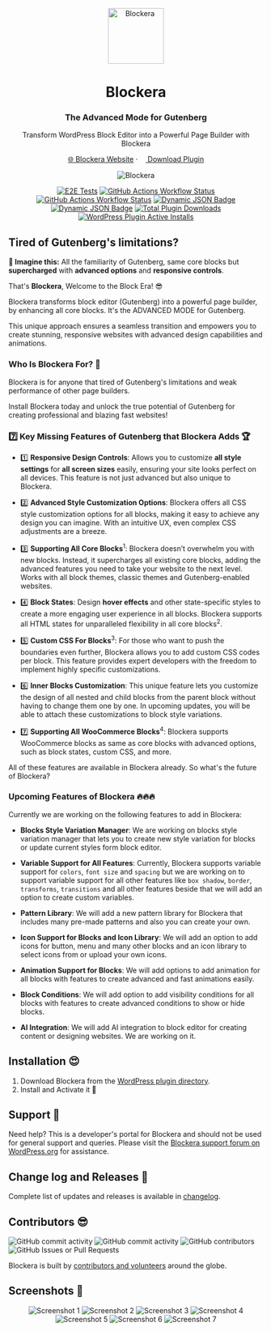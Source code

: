 <p align="center">
<img src="./.wordpress-org/icon-256x256.png" alt="Blockera" width="110">
</p>

<h1 align="center">Blockera</h1>
<h3 align="center">The Advanced Mode for Gutenberg</h3>

<p align="center">
	Transform WordPress Block Editor into a Powerful Page Builder with Blockera
</p>

<p align="center">
	<a href="https://blockera.ai">🌐 Blockera Website</a> · <a href="https://wordpress.org/plugins/blockera/"><img height="12" width="12" src="https://cdn.simpleicons.org/wordpress" /> Download Plugin</a>
<p>

<p align="center">
<img src="./.wordpress-org/banner-1544x500.jpg" alt="Blockera">
</p>

<p align="center">
<a href="https://github.com/blockeraai/blockera/actions/workflows/cypress-e2e-tests.yml"><img alt="E2E Tests" src="https://img.shields.io/github/actions/workflow/status/blockeraai/blockera/cypress-e2e-tests.yml?style=flat&label=Test / E2E"></a> 
<a href="https://github.com/blockeraai/blockera/actions/workflows/jest-unit-tests.yml"><img alt="GitHub Actions Workflow Status" src="https://img.shields.io/github/actions/workflow/status/blockeraai/blockera/jest-unit-tests.yml?style=flat&label=Test / JS"></a> 
<a href="https://github.com/blockeraai/blockera/actions/workflows/php-unit-tests.yml"><img alt="GitHub Actions Workflow Status" src="https://img.shields.io/github/actions/workflow/status/blockeraai/blockera/php-unit-tests.yml?style=flat&label=Test / PHP"></a> 
<a href="https://github.com/blockeraai/blockera/blob/master/packages/blocks/core/js/wordpress-blocks-list.json"><img alt="Dynamic JSON Badge" src="https://img.shields.io/badge/dynamic/json?url=https%3A%2F%2Fraw.githubusercontent.com%2Fblockeraai%2Fblockera%2Fmaster%2Fpackages%2Fblocks%2Fcore%2Fjs%2Fwordpress-blocks-list.json&query=%24.data%5B%22soft-supported%22%5D&suffix=%20of%2093&logo=wordpress&logoColor=ffffff&label=WordPress%20Supported%20Blocks&labelColor=21759b&color=49c320"></a> 
<a href="https://github.com/blockeraai/blockera/blob/master/packages/blocks/core/js/woocommerce-blocks-list.json"><img alt="Dynamic JSON Badge" src="https://img.shields.io/badge/dynamic/json?url=https%3A%2F%2Fraw.githubusercontent.com%2Fblockeraai%2Fblockera%2Fmaster%2Fpackages%2Fblocks%2Fcore%2Fjs%2Fwoocommerce-blocks-list.json&query=%24.data%5B%22soft-supported%22%5D&suffix=%20of%20131&label=WooCommerce%20Supported%20Blocks&labelColor=7F54B3&color=49c320"></a> 
<a href="https://wordpress.org/plugins/blockera/"><img alt="Total Plugin Downloads" src="https://img.shields.io/wordpress/plugin/dt/blockera?label=Pluign%20Downloads&color=49c320"></a>
<a href="https://wordpress.org/plugins/blockera/"><img alt="WordPress Plugin Active Installs" src="https://img.shields.io/wordpress/plugin/installs/blockera?label=Plugin%20Active%20Installs&color=49c320"></a>
</p>

<h2>Tired of Gutenberg's limitations?</h2>

**🧐 Imagine this:** All the familiarity of Gutenberg, same core blocks but **supercharged** with **advanced options** and **responsive controls**. 

That's **Blockera**, Welcome to the Block Era! 😎

Blockera transforms block editor (Gutenberg) into a powerful page builder, by enhancing all core blocks. It's the ADVANCED MODE for Gutenberg.

This unique approach ensures a seamless transition and empowers you to create stunning, responsive websites with advanced design capabilities and animations.

<h3>Who Is Blockera For? 🎯</h3>

Blockera is for anyone that tired of Gutenberg's limitations and weak performance of other page builders. 

Install Blockera today and unlock the true potential of Gutenberg for creating professional and blazing fast websites!

<h3>7️⃣ Key Missing Features of Gutenberg that Blockera Adds 🏆</h3>

- 1️⃣ **Responsive Design Controls**: Allows you to customize **all style settings** for **all screen sizes** easily, ensuring your site looks perfect on all devices. This feature is not just advanced but also unique to Blockera.

- 2️⃣ **Advanced Style Customization Options**: Blockera offers all CSS style customization options for all blocks, making it easy to achieve any design you can imagine. With an intuitive UX, even complex CSS adjustments are a breeze.

- 3️⃣ **Supporting All Core Blocks**<sup>1</sup>: Blockera doesn’t overwhelm you with new blocks. Instead, it supercharges all existing core blocks, adding the advanced features you need to take your website to the next level. Works with all block themes, classic themes and Gutenberg-enabled websites.

- 4️⃣ **Block States**: Design **hover effects** and other state-specific styles to create a more engaging user experience in all blocks. Blockera supports all HTML states for unparalleled flexibility in all core blocks<sup>2</sup>.

- 5️⃣ **Custom CSS For Blocks**<sup>3</sup>: For those who want to push the boundaries even further, Blockera allows you to add custom CSS codes per block. This feature provides expert developers with the freedom to implement highly specific customizations.

- 6️⃣ **Inner Blocks Customization**: This unique feature lets you customize the design of all nested and child blocks from the parent block without having to change them one by one. In upcoming updates, you will be able to attach these customizations to block style variations.

- 7️⃣ **Supporting All WooCommerce Blocks**<sup>4</sup>: Blockera supports WooCommerce blocks as same as core blocks with advanced options, such as block states, custom CSS, and more.

All of these features are available in Blockera already. So what's the future of Blockera?

<h3>Upcoming Features of Blockera 🔥🔥🔥</h3>

Currently we are working on the following features to add in Blockera:

- **Blocks Style Variation Manager**: We are working on blocks style variation manager that lets you to create new style variation for blocks or update current styles form block editor.

- **Variable Support for All Features**: Currently, Blockera supports variable support for `colors`, `font size` and `spacing` but we are working on to support variable support for all other features like `box shadow`, `border`, `transforms`, `transitions` and all other features beside that we will add an option to create custom variables.

- **Pattern Library**: We will add a new pattern library for Blockera that includes many pre-made patterns and also you can create your own.

- **Icon Support for Blocks and Icon Library**: We will add an option to add icons for button, menu and many other blocks and an icon library to select icons from or upload your own icons.

- **Animation Support for Blocks**: We will add options to add animation for all blocks with features to create advanced and fast animations easily.

- **Block Conditions**: We will add option to add visibility conditions for all blocks with features to create advanced conditions to show or hide blocks.

- **AI Integration**: We will add AI integration to block editor for creating content or designing websites. We are working on it.


## Installation 😍

1. Download Blockera from the [WordPress plugin directory](https://wordpress.org/plugins/blockera/).
2. Install and Activate it 🎉


## Support 👋

Need help? This is a developer's portal for Blockera and should not be used for general support and queries. Please visit the [Blockera support forum on WordPress.org](https://wordpress.org/support/plugin/blockera) for assistance.


## Change log and Releases 📝
Complete list of updates and releases is available in [changelog](./changelog.txt).


## Contributors 😎
<img alt="GitHub commit activity" src="https://img.shields.io/github/commit-activity/t/blockeraai/blockera?label=Total%20Commits"> <img alt="GitHub commit activity" src="https://img.shields.io/github/commit-activity/m/blockeraai/blockera?label=Monthly%20Commits">
<img alt="GitHub contributors" src="https://img.shields.io/github/contributors-anon/blockeraai/blockera?label=Contributors"> <img alt="GitHub Issues or Pull Requests" src="https://img.shields.io/github/issues/blockeraai/blockera?label=Issues">

Blockera is built by [contributors and volunteers](./.github/CONTRIBUTING.md) around the globe.

## Screenshots 🌇
<p align="center">
<img alt="Screenshot 1" src="./.wordpress-org/screenshot-1.jpg">
<img alt="Screenshot 2" src="./.wordpress-org/screenshot-2.jpg">
<img alt="Screenshot 3" src="./.wordpress-org/screenshot-3.jpg">
<img alt="Screenshot 4" src="./.wordpress-org/screenshot-4.jpg">
<img alt="Screenshot 5" src="./.wordpress-org/screenshot-5.jpg">
<img alt="Screenshot 6" src="./.wordpress-org/screenshot-6.jpg">
<img alt="Screenshot 7" src="./.wordpress-org/screenshot-7.jpg">
</p>

